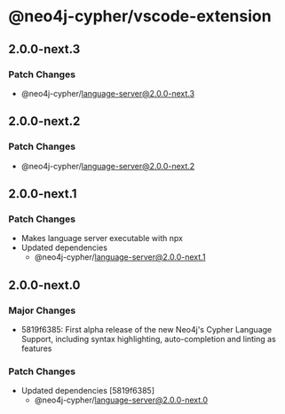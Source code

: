 # @neo4j-cypher/vscode-extension

## 2.0.0-next.3

### Patch Changes

- @neo4j-cypher/language-server@2.0.0-next.3

## 2.0.0-next.2

### Patch Changes

- @neo4j-cypher/language-server@2.0.0-next.2

## 2.0.0-next.1

### Patch Changes

- Makes language server executable with npx
- Updated dependencies
  - @neo4j-cypher/language-server@2.0.0-next.1

## 2.0.0-next.0

### Major Changes

- 5819f6385: First alpha release of the new Neo4j's Cypher Language Support, including syntax highlighting, auto-completion and linting as features

### Patch Changes

- Updated dependencies [5819f6385]
  - @neo4j-cypher/language-server@2.0.0-next.0

